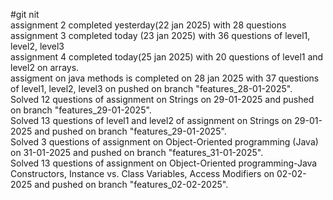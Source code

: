#git nit </br>
assignment 2 completed yesterday(22 jan 2025) with 28 questions </br>
assignment 3 completed today (23 jan 2025) with 36 questions of level1, level2, level3 </br>
assignment 4 completed today(25 jan 2025) with 20 questions of level1 and level2 on arrays. </br>
assigment on java methods is completed on 28 jan 2025 with 37 questions of level1, level2, level3 on pushed on branch "features_28-01-2025". </br>
Solved 12 questions of assignment on Strings on 29-01-2025 and pushed on branch "features_29-01-2025". </br>
Solved 13 questions of level1 and level2 of assignment on Strings on 29-01-2025 and pushed on branch "features_29-01-2025". </br>
Solved 3 questions of assignment on Object-Oriented programming (Java) on 31-01-2025 and pushed on branch "features_31-01-2025". </br>
Solved 13 questions of assignment on Object-Oriented programming-Java Constructors, Instance vs. Class Variables, Access Modifiers on 02-02-2025 and pushed on branch "features_02-02-2025". </br>

